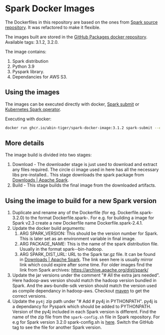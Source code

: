 # Spark Docker Images

The Dockerfiles in this repository are based on the ones from [Spark source repository](https://github.com/apache/spark/tree/master/resource-managers/kubernetes/docker/src/main/dockerfiles/spark). It was refactored to make it flexible.

The images built are stored in the [GitHub Packages docker repository](https://github.com/users/abin-tiger/packages/container/package/spark-docker-image). Available tags: 3.1.2, 3.2.0.

The image contains:
1. Spark distribution
2. Python 3.9
3. Pyspark library.
4. Dependancies for AWS S3.


## Using the images

The images can be executed directly with docker, [Spark submit](https://spark.apache.org/docs/latest/running-on-kubernetes.html#cluster-mode) or [Kubernetes Spark operator](https://github.com/GoogleCloudPlatform/spark-on-k8s-operator).

Executing with docker:

```bash
docker run ghcr.io/abin-tiger/spark-docker-image:3.1.2 spark-submit --class org.apache.spark.examples.SparkPi local:///opt/spark/examples/jars/spark-examples_2.12-3.1.2.jar
```

## More details

The image build is divided into two stages: 
1. Download - The downloader stage is just used to download and extract any files required. The circle ci image used in here has all the necessary libs pre-installed.. This stage downloads the spark package from [Downloads | Apache Spark](https://spark.apache.org/downloads.html).
2. Build - This stage builds the final image from the downloaded artifacts.


## Using the image to build for a new Spark version

1. Duplicate and rename any of the Dockerfile (for eg. Dockerfile.spark-3.2.0) to the format Dockerfile.spark-<version>. For e.g. for building a image for Spark v2.3 create a new Dockerfile name Dockerfile.spark-2.4.1.
2. Update the docker build arguments:
    1. ARG SPARK_VERSION: This should be the version number for Spark. This is later set as an environment variable in final image.
    2. ARG PACKAGE_NAME: This is the name of the spark distribution file. Usually in the format spark-<spark version>-bin-hadoop<hadoop version>.
    3. ARG SPARK_DIST_URL: URL to the Spark tar.gz file. It can be found in [Downloads | Apache Spark](https://spark.apache.org/downloads.html). The link seen here is usually mirror link which could expire after some time. For older images find the link from Spark archives: https://archive.apache.org/dist/spark/
3. Update the jar versions under the comment "# All the extra jars needed". Here hadoop-aws version should match the hadoop version bundled in Spark. And the aws-bundle-sdk version should match the version used as compile dependancy in hadoop-aws. Checkout [maven](https://mvnrepository.com/artifact/org.apache.hadoop/hadoop-aws) to get the correct versions.
4. Update the `py4j` zip path under "# Add # py4j in PYTHONPATH". py4j is a dependancy for Pyspark which should be added to PYTHONPATH. Version of the py4j included in each Spark version is different. Find the name of the zip file from the `spark-config.sh` file in Spark repository. For e.g for Spark version 3.2.0 spark-config.sh is [here](https://github.com/abin-tiger/spark/blob/v3.2.0/sbin/spark-config.sh). Switch the GitHub tag to see the file for another Spark version.
